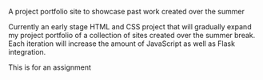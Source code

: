 A project portfolio site to showcase past work created over the summer

Currently an early stage HTML and CSS project that will gradually expand my project portfolio of a collection of sites created over the summer break. Each iteration will increase the amount of JavaScript as well as Flask integration.

This is for an assignment

